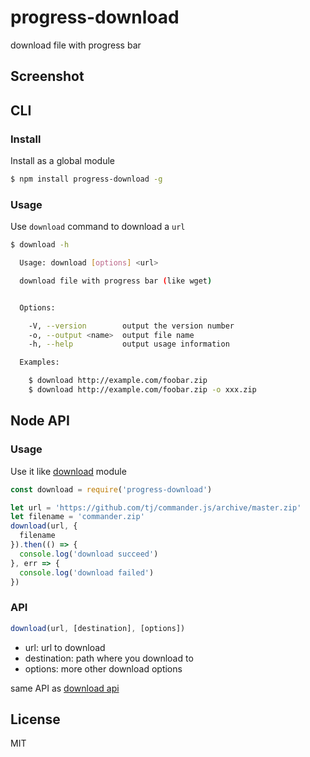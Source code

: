 # progress-download

download file with progress bar

## Screenshot



## CLI

### Install

Install as a global module

```bash
$ npm install progress-download -g
```

### Usage

Use `download` command to download a `url`

```bash
$ download -h

  Usage: download [options] <url>

  download file with progress bar (like wget)


  Options:

    -V, --version        output the version number
    -o, --output <name>  output file name
    -h, --help           output usage information

  Examples:

    $ download http://example.com/foobar.zip
    $ download http://example.com/foobar.zip -o xxx.zip

```

## Node API

### Usage

Use it like [download](https://github.com/kevva/download) module

```js
const download = require('progress-download')

let url = 'https://github.com/tj/commander.js/archive/master.zip'
let filename = 'commander.zip'
download(url, {
  filename
}).then(() => {
  console.log('download succeed')
}, err => {
  console.log('download failed')
})
```

### API

```js
download(url, [destination], [options])
```

- url: url to download
- destination: path where you download to
- options: more other download options

same API as [download api](https://github.com/kevva/download#api)

## License

MIT
